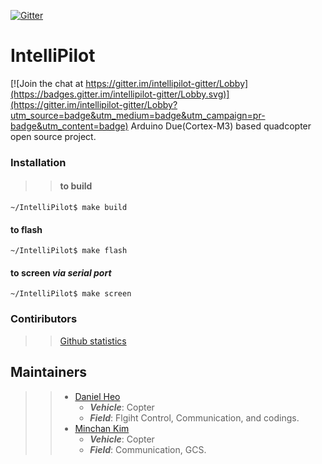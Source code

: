 [![Gitter](https://badges.gitter.im/intellipilot-gitter/Lobby.svg)](https://gitter.im/intellipilot-gitter/Lobby?utm_source=badge&utm_medium=badge&utm_campaign=pr-badge)

# IntelliPilot

[![Join the chat at https://gitter.im/intellipilot-gitter/Lobby](https://badges.gitter.im/intellipilot-gitter/Lobby.svg)](https://gitter.im/intellipilot-gitter/Lobby?utm_source=badge&utm_medium=badge&utm_campaign=pr-badge&utm_content=badge)
Arduino Due(Cortex-M3) based quadcopter open source project.

### Installation
>>#### to build
`~/IntelliPilot$ make build`
#### to flash
`~/IntelliPilot$ make flash`
#### to screen *via serial port*
`~/IntelliPilot$ make screen`

### Contiributors
>>[Github statistics](https://github.com/DanielHeo94/IntelliPilot/graphs/contributors)

## Maintainers
>> - [Daniel Heo](https://github.com/DanielHeo94)
>>   - ***Vehicle***: Copter
>>   - ***Field***: Flgiht Control, Communication, and codings.
>> - [Minchan Kim](https://github.com/Minchan-Kim)
>>   - ***Vehicle***: Copter
>>   - ***Field***: Communication, GCS.
